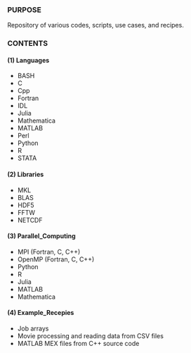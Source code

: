 ### PURPOSE

Repository of various codes, scripts, use cases, and recipes.

### CONTENTS

#### (1) Languages
    
   * BASH  
   * C  
   * Cpp  
   * Fortran  
   * IDL  
   * Julia  
   * Mathematica  
   * MATLAB  
   * Perl  
   * Python
   * R  
   * STATA

#### (2) Libraries

   * MKL
   * BLAS
   * HDF5
   * FFTW
   * NETCDF

#### (3) Parallel_Computing

   * MPI (Fortran, C, C++)
   * OpenMP (Fortran, C, C++)
   * Python
   * R
   * Julia
   * MATLAB
   * Mathematica

#### (4) Example_Recepies

   * Job arrays
   * Movie processing and reading data from CSV files
   * MATLAB MEX files from C++ source code
